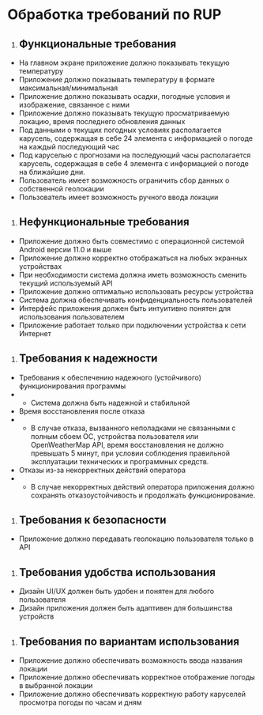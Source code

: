 ﻿# <a name="_toc151050930"></a>**Обработка требований по RUP**
1. ## <a name="_toc151050931"></a>**Функциональные требования**
- На главном экране приложение должно показывать текущую температуру 
- Приложение должно показывать температуру в формате максимальная/минимальная 
- Приложение должно показывать осадки, погодные условия и изображение, связанное с ними
- Приложение должно показывать текущую просматриваемую локацию, время последнего обновления данных
- Под данными о текущих погодных условиях располагается карусель, содержащая в себе 24 элемента с информацией о погоде на каждый последующий час
- Под каруселью с прогнозами на последующий часы располагается карусель, содержащая в себе 4 элемента с информацией о погоде на ближайшие дни. 
- Пользователь имеет возможность ограничить сбор данных о собственной геолокации
- Пользователь имеет возможность ручного ввода локации

1. ## <a name="_toc151050932"></a>**Нефункциональные требования**
- Приложение должно быть совместимо с операционной системой Android версии 11.0 и выше
- Приложение должно корректно отображаться на любых экранных устройствах
- При необходимости система должна иметь возможность сменить текущий используемый API 
- Приложение должно оптимально использовать ресурсы устройства
- Система должна обеспечивать конфиденциальность пользователей 
- Интерфейс приложения должен быть интуитивно понятен для использования пользователем
- Приложение работает только при подключении устройства к сети Интернет
1. ## <a name="_toc151050933"></a>**Требования к надежности**
- Требования к обеспечению надежного (устойчивого) функционирования программы
- - Система должна быть надежной и стабильной
- Время восстановления после отказа
- - В случае отказа, вызванного неполадками не связанными с полным сбоем ОС, устройства пользователя или OpenWeatherMap API, время восстановления не должно превышать 5 минут, при условии соблюдения правильной эксплуатации технических и программных средств.
- Отказы из-за некорректных действий оператора
- - В случае некорректных действий оператора приложения должно сохранять отказоустойчивость и продолжать функционирование.
1. ## <a name="_toc151050934"></a>**Требования к безопасности**
- Приложение должно передавать геолокацию пользователя только в API
1. ## <a name="_toc151050935"></a>**Требования удобства использования**
- Дизайн UI/UX должен быть удобен и понятен для любого пользователя
- Дизайн приложения должен быть адаптивен для большинства устройств

1. ## <a name="_toc151050936"></a>**Требования по вариантам использования**
- Приложение должно обеспечивать возможность ввода названия локации 
- Приложение должно обеспечивать корректное отображение погоды в выбранной локации 
- Приложение должно обеспечивать корректную работу каруселей просмотра погоды по часам и дням


